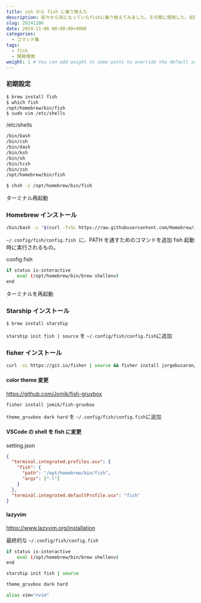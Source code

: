 ```yaml
---
title: zsh から fish に乗り換えた
description: 前々から気になっていたfishに乗り換えてみました。その際に使用した、初期設定のコマンド集です。
slug: 20241106
date: 2024-11-06 00:00:00+0000
categories:
  - コマンド集
tags:
  - fish
  - 開発環境
weight: 1 # You can add weight to some posts to override the default sorting (date descending)
---
```


### 初期設定

```bash
$ brew install fish
$ which fish
/opt/homebrew/bin/fish
$ sudo vim /etc/shells
```

/etc/shells

```bash
/bin/bash
/bin/csh
/bin/dash
/bin/ksh
/bin/sh
/bin/tcsh
/bin/zsh
/opt/homebrew/bin/fish
```

```bash
$ chsh -s /opt/homebrew/bin/fish
```

ターミナル再起動

### Homebrew インストール

```bash
/bin/bash -c "$(curl -fsSL https://raw.githubusercontent.com/Homebrew/install/HEAD/install.sh)"
```

`~/.config/fish/config.fish`  に、PATH を通すためのコマンドを追加
fish 起動時に実行されるもの。

config.fish

```bash
if status is-interactive
    eval (/opt/homebrew/bin/brew shellenv)
end
```

ターミナルを再起動

### Starship インストール

```bash
$ brew install starship
```

`starship init fish | source` を `~/.config/fish/config.fish`に追加

### fisher インストール

```bash
curl -sL https://git.io/fisher | source && fisher install jorgebucaran/fisher
```

#### color theme 変更

https://github.com/Jomik/fish-gruvbox

```bash
fisher install jomik/fish-gruvbox
```

`theme_gruvbox dark hard` を `~/.config/fish/config.fish`に追加

#### VSCode の shell を fish に変更

setting.json

```json
{
  "terminal.integrated.profiles.osx": {
    "fish": {
      "path": "/opt/homebrew/bin/fish",
      "args": ["-l"]
    }
  },
  "terminal.integrated.defaultProfile.osx": "fish"
}
```

#### lazyvim

https://www.lazyvim.org/installation

最終的な `~/.config/fish/config.fish`

```bash
if status is-interactive
    eval (/opt/homebrew/bin/brew shellenv)
end

starship init fish | source

theme_gruvbox dark hard

alias vim="nvim"
```
